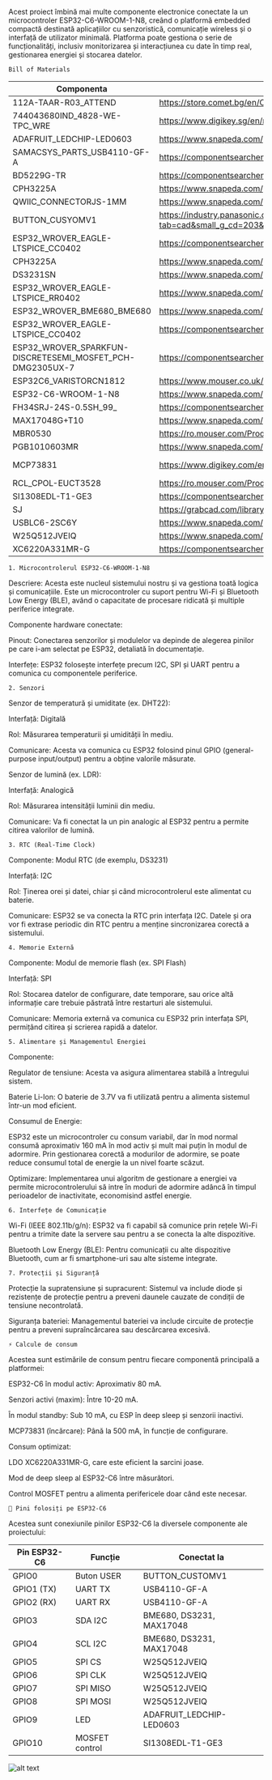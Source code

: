 Acest proiect îmbină mai multe componente electronice conectate la un microcontroler ESP32-C6-WROOM-1-N8, creând o platformă embedded compactă destinată aplicațiilor cu senzoristică, comunicație wireless și o interfață de utilizator minimală. Platforma poate gestiona o serie de funcționalități, inclusiv monitorizarea și interacțiunea cu date în timp real, gestionarea energiei și stocarea datelor.

    Bill of Materials
|Componenta	|Link|	Datasheet|
|-----------|-----------------|---------------|
|112A-TAAR-R03_ATTEND |	https://store.comet.bg/en/Catalogue/Product/43497/ |	https://store.comet.bg/en/Catalogue/Product/43497/ |
|744043680IND_4828-WE-TPC_WRE |	https://www.digikey.sg/en/models/1638515 |	https://www.we-online.com/components/products/datasheet/744043680.pdf |
|ADAFRUIT_LEDCHIP-LED0603 |	https://www.snapeda.com/parts/KP-1608SURCK/Kingbright/view-part/?ref=search&t=LED%200603 |	https://www.snapeda.com/parts/KP-1608SURCK/Kingbright/datasheet/ |  
|SAMACSYS_PARTS_USB4110-GF-A|	https://componentsearchengine.com/part-view/USB4110-GF-A/GCT%20(GLOBAL%20CONNECTOR%20TECHNOLOGY) |	https://gct.co/files/drawings/usb4110.pdf |
|BD5229G-TR|	https://componentsearchengine.com/part-view/BD5229G-TR/ROHM%20Semiconductor |	https://datasheet.datasheetarchive.com/originals/distributors/Datasheets_SAMA/f2b9741ef86007909f138d561a359946.pdf |
|CPH3225A|	https://www.snapeda.com/parts/CPH3225A/Seiko+Instruments/view-part/?ref=eda |	https://www.snapeda.com/parts/CPH3225A/Seiko%20Instruments/datasheet/ |
|QWIIC_CONNECTORJS-1MM|	https://www.snapeda.com/parts/PRT-14417/SparkFun/view-part/ |	https://www.snapeda.com/parts/PRT-14417/SparkFun%20Electronics/datasheet/ |
|BUTTON_CUSYOMV1|	https://industry.panasonic.com/global/en/downloads?tab=cad&small_g_cd=203&part_no=EVQPUJ02K&q=RVZRUFVKMDJLJTdDMTMlN0MyMDMlN0MzNDU5JTdDMSU3QyU3QyU3Q2ZhbHNl	| https://industry.panasonic.com/global/en/downloads?tab=catalog&small_g_cd=203&part_no=EVQPUJ02K&q=RVZRUFVKMDJLJTdDMTMlN0MyMDMlN0MzNDU5JTdDMSU3QyU3QzIlN0NmYWxzZQ%3D%3D |
|ESP32_WROVER_EAGLE-LTSPICE_CC0402|	https://componentsearchengine.com/part-view/CC0402MRX5R5BB106/YAGEO |	https://componentsearchengine.com/Datasheets/2/CC0402MRX5R5BB106.pdf |
|CPH3225A|	https://www.snapeda.com/parts/CPH3225A/Seiko+Instruments/view-part/?ref=eda |	https://www.snapeda.com/parts/CPH3225A/Seiko%20Instruments/datasheet/ |
|DS3231SN|	https://www.snapeda.com/parts/DS3231SN%23/Analog+Devices/view-part/?ref=eda |	https://www.snapeda.com/parts/DS3231SN%23/Analog%20Devices/datasheet/ |
|ESP32_WROVER_EAGLE-LTSPICE_RR0402|	https://www.snapeda.com/parts/RC0402FR-07226RL/Yageo/view-part/	| https://www.snapeda.com/parts/RC0402FR-07226RL/Yageo/datasheet/ |
|ESP32_WROVER_BME680_BME680|	https://www.snapeda.com/parts/BME680/Bosch/view-part/?welcome=home |	https://www.snapeda.com/parts/BME680/Bosch%20Sensortec/datasheet/ |
|ESP32_WROVER_EAGLE-LTSPICE_CC0402|	https://componentsearchengine.com/Datasheets/2/CC0402MRX5R5BB106.pdf |	https://componentsearchengine.com/part-view/CC0402MRX5R5BB106/YAGEO |
|ESP32_WROVER_SPARKFUN-DISCRETESEMI_MOSFET_PCH-DMG2305UX-7|	https://componentsearchengine.com/part-view/DMG2305UX-7/Diodes%20Incorporated |	https://www.diodes.com//assets/Datasheets/DMG2305UX.pdf |
|ESP32C6_VARISTORCN1812|	https://www.mouser.co.uk/ProductDetail/EPCOS-TDK/B72520T0350K062?qs=dEfas%2FXlABIszF52uu7vrg%3D%3D	| https://www.tdk-electronics.tdk.com/inf/75/db/CTVS_14/Surge_protection_series.pdf |
|ESP32-C6-WROOM-1-N8| 	https://www.snapeda.com/parts/ESP32-C6-WROOM-1-N8/Espressif+Systems/view-part/?ref=eda |	https://www.snapeda.com/parts/ESP32-C6-WROOM-1-N8/Espressif%20Systems/datasheet/ |
|FH34SRJ-24S-0.5SH_99_ |	https://componentsearchengine.com/part-view/XC6220A331MR-G/Torex	| https://product.torexsemi.com/system/files/series/xc6220.pdf |
|MAX17048G+T10|	https://www.snapeda.com/parts/MAX17048G+T10/Analog+Devices/view-part/?ref=eda |	https://www.snapeda.com/parts/MAX17048G+T10/Analog%20Devices/datasheet/ |
|MBR0530|	https://ro.mouser.com/ProductDetail/KYOCERA-AVX/SD0805S020S1R0?qs=jCA%252BPfw4LHbpkAoSnwrdjw%3D%3D |	https://ro.mouser.com/datasheet/2/40/schottky-3165252.pdf |
|PGB1010603MR|	https://www.snapeda.com/parts/PGB1010603MR/Littelfuse/view-part/?ref=eda |	https://www.snapeda.com/parts/PGB1010603MR/Littelfuse%20Inc./datasheet/ |
|MCP73831 |	https://www.digikey.com/en/models/1874108 |	https://ww1.microchip.com/downloads/aemDocuments/documents/APID/ProductDocuments/DataSheets/MCP73831-Family-Data-Sheet-DS20001984H.pdf |
|RCL_CPOL-EUCT3528|	https://ro.mouser.com/ProductDetail/Vishay-Sprague/TR3B106K025C1300?qs=jCGqFXxTmLdffnuDkXzk1g%3D%3D |	https://www.vishay.com/docs/40080/tr3.pdf |
|SI1308EDL-T1-GE3|	https://componentsearchengine.com/part-view/SI1308EDL-T1-GE3/Vishay	| https://componentsearchengine.com/Datasheets/1/SI1308EDL-T1-GE3.pdf |
| SJ |	https://grabcad.com/library/solder-jumpers-1 | 
|USBLC6-2SC6Y |	https://www.snapeda.com/parts/USBLC6-2SC6Y/STMicroelectronics/view-part/?ref=eda	| https://www.snapeda.com/parts/USBLC6-2SC6Y/STMicroelectronics/datasheet/ |
|W25Q512JVEIQ|	https://www.snapeda.com/parts/W25Q512JVEIQ/Winbond+Electronics/view-part/?ref=eda |	https://www.snapeda.com/parts/W25Q512JVEIQ/Winbond%20Electronics/datasheet/ |
|XC6220A331MR-G|	https://componentsearchengine.com/part-view/XC6220A331MR-G/Torex |	https://product.torexsemi.com/system/files/series/xc6220.pdf|

    1. Microcontrolerul ESP32-C6-WROOM-1-N8
Descriere: Acesta este nucleul sistemului nostru și va gestiona toată logica și comunicațiile. Este un microcontroler cu suport pentru Wi-Fi și Bluetooth Low Energy (BLE), având o capacitate de procesare ridicată și multiple periferice integrate.

Componente hardware conectate:

Pinout: Conectarea senzorilor și modulelor va depinde de alegerea pinilor pe care i-am selectat pe ESP32, detaliată în documentație.

Interfețe: ESP32 folosește interfețe precum I2C, SPI și UART pentru a comunica cu componentele periferice.

    2. Senzori
Senzor de temperatură și umiditate (ex. DHT22):

Interfață: Digitală

Rol: Măsurarea temperaturii și umidității în mediu.

Comunicare: Acesta va comunica cu ESP32 folosind pinul GPIO (general-purpose input/output) pentru a obține valorile măsurate.

Senzor de lumină (ex. LDR):

Interfață: Analogică

Rol: Măsurarea intensității luminii din mediu.

Comunicare: Va fi conectat la un pin analogic al ESP32 pentru a permite citirea valorilor de lumină.

    3. RTC (Real-Time Clock)
Componente: Modul RTC (de exemplu, DS3231)

Interfață: I2C

Rol: Ținerea orei și datei, chiar și când microcontrolerul este alimentat cu baterie.

Comunicare: ESP32 se va conecta la RTC prin interfața I2C. Datele și ora vor fi extrase periodic din RTC pentru a menține sincronizarea corectă a sistemului.

    4. Memorie Externă
Componente: Modul de memorie flash (ex. SPI Flash)

Interfață: SPI

Rol: Stocarea datelor de configurare, date temporare, sau orice altă informație care trebuie păstrată între restarturi ale sistemului.

Comunicare: Memoria externă va comunica cu ESP32 prin interfața SPI, permițând citirea și scrierea rapidă a datelor.

    5. Alimentare și Managementul Energiei
Componente:

Regulator de tensiune: Acesta va asigura alimentarea stabilă a întregului sistem.

Baterie Li-Ion: O baterie de 3.7V va fi utilizată pentru a alimenta sistemul într-un mod eficient.

Consumul de Energie:

ESP32 este un microcontroler cu consum variabil, dar în mod normal consumă aproximativ 160 mA în mod activ și mult mai puțin în modul de adormire. Prin gestionarea corectă a modurilor de adormire, se poate reduce consumul total de energie la un nivel foarte scăzut.

Optimizare: Implementarea unui algoritm de gestionare a energiei va permite microcontrolerului să intre în moduri de adormire adâncă în timpul perioadelor de inactivitate, economisind astfel energie.

    6. Interfețe de Comunicație
Wi-Fi (IEEE 802.11b/g/n): ESP32 va fi capabil să comunice prin rețele Wi-Fi pentru a trimite date la servere sau pentru a se conecta la alte dispozitive.

Bluetooth Low Energy (BLE): Pentru comunicații cu alte dispozitive Bluetooth, cum ar fi smartphone-uri sau alte sisteme integrate.

    7. Protecții și Siguranță
Protecție la supratensiune și supracurent: Sistemul va include diode și rezistențe de protecție pentru a preveni daunele cauzate de condiții de tensiune necontrolată.

Siguranța bateriei: Managementul bateriei va include circuite de protecție pentru a preveni supraîncărcarea sau descărcarea excesivă.

    ⚡ Calcule de consum
Acestea sunt estimările de consum pentru fiecare componentă principală a platformei:

ESP32-C6 în modul activ: Aproximativ 80 mA.

Senzori activi (maxim): Între 10-20 mA.

În modul standby: Sub 10 mA, cu ESP în deep sleep și senzorii inactivi.

MCP73831 (încărcare): Până la 500 mA, în funcție de configurare.

Consum optimizat:

LDO XC6220A331MR-G, care este eficient la sarcini joase.

Mod de deep sleep al ESP32-C6 între măsurători.

Control MOSFET pentru a alimenta perifericele doar când este necesar.

    🔌 Pini folosiți pe ESP32-C6
Acestea sunt conexiunile pinilor ESP32-C6 la diversele componente ale proiectului:

|Pin ESP32-C6 |	Funcție	  |   Conectat la|
|-----------|--------------|-------------|  
|GPIO0   	  |  Buton USER	|    BUTTON_CUSTOMV1|
|GPIO1 (TX)  |	UART TX	     |   USB4110-GF-A|
|GPIO2 (RX)	 |   UART RX	  |      USB4110-GF-A|
|GPIO3	       | SDA I2C	  |      BME680, DS3231, MAX17048|
|GPIO4	      |  SCL I2C	  |      BME680, DS3231, MAX17048|
|GPIO5	       | SPI CS	      |  W25Q512JVEIQ|
|GPIO6	      |  SPI CLK	  |      W25Q512JVEIQ|
|GPIO7	      |  SPI MISO	  |  W25Q512JVEIQ|
|GPIO8	      |  SPI MOSI	  |  W25Q512JVEIQ|
|GPIO9	      |  LED	      |      ADAFRUIT_LEDCHIP-LED0603|
|GPIO10	      |  MOSFET control |	SI1308EDL-T1-GE3|

![alt text](diagrama-1.png)